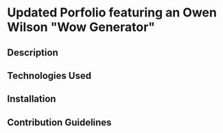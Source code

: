 # Updated Porfolio featuring an Owen Wilson "Wow Generator"

## Description

## Technologies Used
## Installation
## Contribution Guidelines
